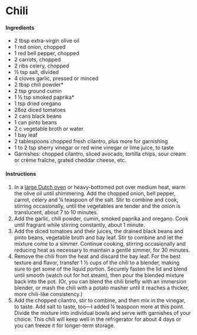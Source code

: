 # Chili

#### Ingredients

- <span data-amount="2" data-unit="tablespoon">2 tbsp</span> extra-virgin olive oil
- <span data-amount="1">1</span> red onion, chopped
- <span data-amount="1">1</span> red bell pepper, chopped
- <span data-amount="2">2</span> carrots, chopped
- <span data-amount="2">2</span> ribs celery, chopped
- <span data-amount="0.5" data-unit="teaspoon">½ tsp</span> salt, divided
- <span data-amount="4">4</span> cloves garlic, pressed or minced
- <span data-amount="2" data-unit="tablespoon">2 tbsp</span> chili powder\*
- <span data-amount="2" data-unit="teaspoon">2 tsp</span> ground cumin
- <span data-amount="1.5" data-unit="teaspoon">1 ½ tsp</span> smoked paprika\*
- <span data-amount="1" data-unit="teaspoon">1 tsp</span> dried oregano
- <span data-amount="1">28oz diced tomatoes</span>
- 2 cans black beans
- <span data-amount="1">1</span> can pinto beans
- <span data-amount="2" data-unit="cup">2 c</span> vegetable broth or water
- <span data-amount="1">1</span> bay leaf
- <span data-amount="2" data-unit="tablespoon">2 tablespoons</span> chopped fresh cilantro, plus more for garnishing
- <span data-amount="1">1</span> to <span data-amount="2">2</span> tsp sherry vinegar or red wine vinegar or lime juice, to taste
- Garnishes: chopped cilantro, sliced avocado, tortilla chips, sour cream or crème fraîche, grated cheddar cheese, etc.

#### Instructions

1. In a [large Dutch oven](https://amzn.to/1IpGh0G) or heavy-bottomed pot over medium heat, warm the olive oil until shimmering. Add the chopped onion, bell pepper, carrot, celery and ¼ teaspoon of the salt. Stir to combine and cook, stirring occasionally, until the vegetables are tender and the onion is translucent, about 7 to 10 minutes.
2. Add the garlic, chili powder, cumin, smoked paprika and oregano. Cook until fragrant while stirring constantly, about 1 minute.
3. Add the diced tomatoes and their juices, the drained black beans and pinto beans, vegetable broth and bay leaf. Stir to combine and let the mixture come to a simmer. Continue cooking, stirring occasionally and reducing heat as necessary to maintain a gentle simmer, for 30 minutes.
4. Remove the chili from the heat and discard the bay leaf. For the best texture and flavor, transfer 1 ½ cups of the chili to a blender, making sure to get some of the liquid portion. Securely fasten the lid and blend until smooth (watch out for hot steam), then pour the blended mixture back into the pot. (Or, you can blend the chili briefly with an immersion blender, or mash the chili with a potato masher until it reaches a thicker, more chili-like consistency.)
5. Add the chopped cilantro, stir to combine, and then mix in the vinegar, to taste. Add salt to taste, too—I added ¼ teaspoon more at this point. Divide the mixture into individual bowls and serve with garnishes of your choice. This chili will keep well in the refrigerator for about 4 days or you can freeze it for longer-term storage.